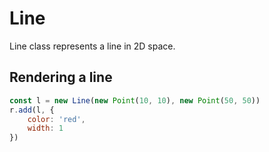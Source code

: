 <script setup>
import BCodeblock from '../components/BristleCodeblock.vue'
</script>

# Line
Line class represents a line in 2D space.

## Rendering a line
<BCodeblock>

```js
const l = new Line(new Point(10, 10), new Point(50, 50))
r.add(l, {
    color: 'red',
    width: 1
})
```
</BCodeblock>
